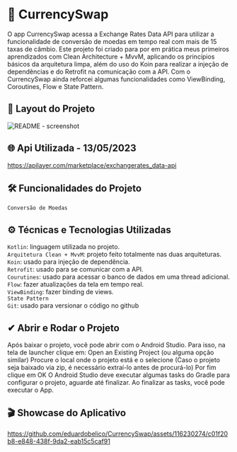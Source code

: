 # 💱 CurrencySwap

O app CurrencySwap acessa a Exchange Rates Data API para utilizar a funcionalidade de conversão de moedas em tempo real com mais de 15 taxas de câmbio. Este projeto foi criado para por em prática meus primeiros aprendizados com Clean Architecture + MvvM, aplicando os princípios básicos da arquitetura limpa, além do uso do Koin para realizar a injeção de dependências e do Retrofit na comunicação com a API. Com o CurrencySwap ainda reforcei algumas funcionalidades como ViewBinding, Coroutines, Flow e State Pattern.

## 📱 Layout do Projeto

![README - screenshot](https://github.com/eduardobelico/CurrencySwap/assets/116230274/c4dd1a31-bd55-4636-b9d9-c9803a2b8cf0)

## 🌐 Api Utilizada - 13/05/2023

https://apilayer.com/marketplace/exchangerates_data-api

## 🛠 Funcionalidades do Projeto

`Conversão de Moedas` 

## ⚙ Técnicas e Tecnologias Utilizadas

`Kotlin`: linguagem utilizada no projeto. <br>
`Arquitetura Clean + MvvM`: projeto feito totalmente nas duas arquiteturas. <br>
`Koin`: usado para injeção de dependência. <br>
`Retrofit`: usado para se comunicar com a API. <br>
`Courutines`: usado para acessar o banco de dados em uma thread adicional. <br>
`Flow`: fazer atualizações da tela em tempo real. <br>
`ViewBinding`: fazer binding de views. <br>
`State Pattern` <br>
`Git`: usado para versionar o código no github

## ✔ Abrir e Rodar o Projeto
Após baixar o projeto, você pode abrir com o Android Studio. Para isso, na tela de launcher clique em:
Open an Existing Project (ou alguma opção similar) Procure o local onde o projeto está e o selecione (Caso o projeto seja baixado via zip, é necessário extraí-lo antes de procurá-lo) Por fim clique em OK O Android Studio deve executar algumas tasks do Gradle para configurar o projeto, aguarde até finalizar. Ao finalizar as tasks, você pode executar o App.

## 🎬 Showcase do Aplicativo

https://github.com/eduardobelico/CurrencySwap/assets/116230274/c01f20b8-e848-438f-9da2-eab15c5caf91

